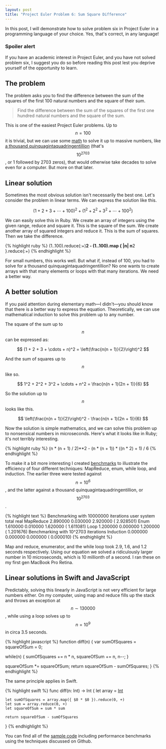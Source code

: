 ```yaml
---
layout: post
title: "Project Euler Problem 6: Sum Square Difference"
---
```


In this post, I will demonstrate how to solve problem six in Project Euler in a programming language of your choice. Yes, that's correct, in any language!

### Spoiler alert

If you have an academic interest in Project Euler, and you have not solved problem six, I suggest you do so before reading this post lest you deprive yourself of the opportunity to learn.

## The problem

The problem asks you to find the difference between the sum of the squares of the first 100 natural numbers and the square of their sum.

> Find the difference between the sum of the squares of the first one hundred natural numbers and the square of the sum.

This is one of the easiest Project Euler problems. Up to $$n = 100$$ it is trivial, but we can use some [math][2] to solve it up to massive numbers, like [a thousand quinquagintaquadringentillion][4] (that's $$10^{2703}$$, or 1 followed by 2703 zeros), that would otherwise take decades to solve even for a computer. But more on that later.

## Linear solution

Sometimes the most obvious solution isn't necessarily the best one. Let's consider the problem in linear terms. We can express the solution like this.

$$
(1 + 2 + 3 + \cdots + 100)^2 + (1^2 + 2^2 + 3^2 + \cdots + 100^2)
$$

We can easily solve this in Ruby. We create an array of integers using the given range, reduce and square it. This is the square of the sum. We create another array of squared integers and reduce it. This is the sum of squares. Then we take the difference.

{% highlight ruby %}
(1..100).reduce(:+)**2 - (1..100).map { |n| n**2 }.reduce(:+)
{% endhighlight %}

For small numbers, this works well. But what if, instead of 100, you had to solve for a thousand quinquagintaquadringentillion? No one wants to create arrays with that many elements or loops with that many iterations. We need a better way.

## A better solution

If you paid attention during elementary math&mdash;I didn't&mdash;you should know that there is a better way to express the equation. Theoretically, we can use mathematical induction to solve this problem up to any number.

The square of the sum up to $$n$$ can be expressed as:

$$
(1 + 2 + 3 + \cdots + n)^2 = \left(\frac{n(n + 1)}{2}\right)^2
$$

And the sum of squares up to $$n$$ like so.

$$
1^2 + 2^2 + 3^2 + \cdots + n^2 = \frac{n(n + 1)(2n + 1)}{6}
$$

So the solution up to $$n$$ looks like this.

$$
\left(\frac{n(n + 1)}{2}\right)^2 - \frac{n(n + 1)(2n + 1)}{6}
$$

Now the solution is simple mathematics, and we can solve this problem up to nonsensical numbers in microseconds. Here's what it looks like in Ruby; it's not terribly interesting.

{% highlight ruby %}
(n * (n + 1) / 2)**2 - (n * (n + 1)) * ((n * 2) + 1) / 6
{% endhighlight %}

To make it a bit more interesting I created [benchmarks][5] to illustrate the efficiency of four different techniques: MapReduce, enum, while loop, and induction. The earlier three were tested against $$n = 10^6$$, and the latter against a thousand quinquagintaquadringentillion, or $$10^{2703}$$.

{% highlight text %}
Benchmarking with 10000000 iterations
       user     system      total        real
MapReduce  2.890000   0.030000   2.920000 (  2.928501)
Enum       1.610000   0.010000   1.620000 (  1.611081)
Loop       1.200000   0.000000   1.200000 (  1.201676)
Benchmarking with 10^2703 iterations
Induction  0.000000   0.000000   0.000000 (  0.000010)
{% endhighlight %}

Map and reduce, enumerator, and the while loop took 2.9, 1.6, and 1.2 seconds respectively. Using our equation we solved a ridiculously larger number in 10 microseconds, which is 10 millionth of a second. I ran these on my first gen MacBook Pro Retina.

## Linear solutions in Swift and JavaScript

Predictably, solving this linearly in JavaScript is not very efficient for large numbers either. On my computer, using map and reduce fills up the stack and throws an exception at $$n \sim 130000$$, while using a loop solves up to $$n = 10^9$$ in circa 3.5 seconds.

{% highlight javascript %}
function diff(n) {
  var sumOfSquares = squareOfSum = 0;

  while(n) {
    sumOfSquares += n * n, squareOfSum += n, n--;
  }

  squareOfSum *= squareOfSum;
  return squareOfSum - sumOfSquares;
}
{% endhighlight %}

The same principle applies in Swift.

{% highlight swift %}
func diff(n: Int) -> Int {
    let array = [Int](1...n)

    let sumOfSquares = array.map({ $0 * $0 }).reduce(0, +)
    let sum = array.reduce(0, +)
    let squareOfSum = sum * sum

    return squareOfSum - sumOfSquares
}
{% endhighlight %}

You can find all of the [sample code][5] including performance benchmarks using the techniques discussed on Github.

[1]: http://www.inkk.co/entries/80-project-euler-large-sum
[2]: http://en.wikipedia.org/wiki/Mathematical_induction
[3]: http://en.wikipedia.org/wiki/MapReduce
[4]: http://en.wikipedia.org/wiki/Names_of_large_numbers
[5]: https://gist.github.com/abitdodgy/b88a8018527107eb25c9

<script type="text/javascript" src="http://cdn.mathjax.org/mathjax/latest/MathJax.js?config=TeX-AMS-MML_HTMLorMML"></script>
